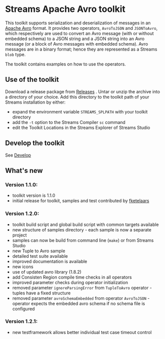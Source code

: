 # Streams Apache Avro toolkit

This toolkit supports serialization and deserialization of messages in an [Apache Avro](https://avro.apache.org/) format. It provides two operators, `AvroToJSON` and `JSONToAvro`, which respectively are used to convert an Avro message (with or without embedded schema) to a JSON string and a JSON string into an Avro message (or a block of Avro messages with embedded schema). Avro messages are in a binary format; hence they are represented as a Streams `blob` type.

The toolkit contains examples on how to use the operators.

## Use of the toolkit
Download a release package from [Releases](https://github.com/IBMStreams/streamsx.avro/releases) .
Untar or unzip the archive into a directory of your choice. 
Add this directory to the toolkit path of your Streams installation by either:
* expand the environment variable `STREAMS_SPLPATH` with your toolkit directory
* add the `-t` option to the Streams Compiler `sc` command
* edit the Toolkit Locations in the Streams Explorer of Streams Studio

## Develop the toolkit
See [Develop](DEVELOPMENT.md)

## What's new

### Version 1.1.0:
* toolkit version is 1.1.0
* initial release for toolkit, samples and test contributed by [fketelaars](https://github.com/fketelaars)

### Version 1.2.0:
* toolkit build script and global build script with common targets available
* new structure of samples directory - each sample is now a separate project
* samples can now be build from command line (`make`) or from Streams Studio
* new Tuple to Avro sample
* detailed test suite available
* improved documentation is available
* new icons
* use of updated avro library (1.8.2)
* add Consisten Region compile time checks in all operators
* improved parameter checks during operator initialization
* removed parameter `ignoreParsingError` from `TupleToAvro` operator - tuples have a fixed structure
* removed parameter `avroSchemaEmbedded` from operator `AvroToJSON` - operator expects the embedded avro schema if no schema file is configured

### Version 1.2.1:
* new testframework allows better individual test case timeout control

